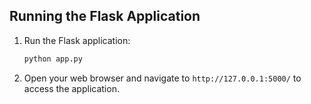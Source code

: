 ## Running the Flask Application

1. Run the Flask application:

   ```bash
   python app.py
   ```

2. Open your web browser and navigate to `http://127.0.0.1:5000/` to access the application.
